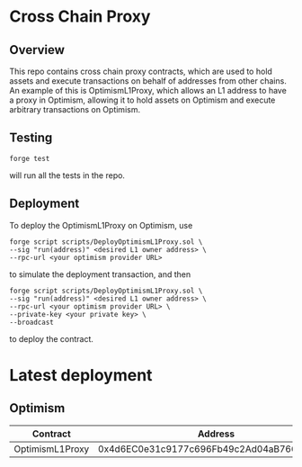 # Cross Chain Proxy

## Overview
This repo contains cross chain proxy contracts, which are used to hold assets and execute transactions on behalf of addresses from other chains.
An example of this is OptimismL1Proxy, which allows an L1 address to have a proxy in Optimism, allowing it to hold assets on Optimism and execute arbitrary transactions on Optimism.

## Testing
```
forge test
```
will run all the tests in the repo.

## Deployment

To deploy the OptimismL1Proxy on Optimism, use
```
forge script scripts/DeployOptimismL1Proxy.sol \
--sig "run(address)" <desired L1 owner address> \
--rpc-url <your optimism provider URL>
```
to simulate the deployment transaction, and then
```
forge script scripts/DeployOptimismL1Proxy.sol \
--sig "run(address)" <desired L1 owner address> \
--rpc-url <your optimism provider URL> \
--private-key <your private key> \
--broadcast
```
to deploy the contract.

# Latest deployment

## Optimism

| Contract   | Address |
|----------- | --------|
| OptimismL1Proxy | 0x4d6EC0e31c9177c696Fb49c2Ad04aB766e91F38f |
